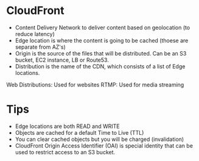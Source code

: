 # CloudFront

- Content Delivery Network to deliver content based on geolocation (to reduce latency)
- Edge location is where the content is going to be cached (thoese are separate from AZ's)
- Origin is the source of the files that will be distributed. Can be an S3 bucket, EC2 instance, LB or Route53.
- Distribution is the name of the CDN, which consists of a list of Edge locations.

Web Distributions: Used for websites
RTMP: Used for media streaming


# Tips

- Edge locations are both READ and WRITE
- Objects are cached for a default Time to Live (TTL)
- You can clear cached objects but you will be charged (invalidation)
- CloudFront Origin Access Identifier (OAI) is special identity that can be used to restrict access to an S3 bucket.

